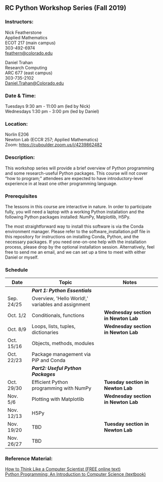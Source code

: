 ## RC Python Workshop Series (Fall 2019)

### Instructors:
Nick Featherstone  
Applied Mathematics  
ECOT 217  (main campus)  
303-492-6974  
feathern@colorado.edu  

Daniel Trahan  
Research Computing  
ARC 677  (east campus)  
303-735-2102  
Daniel.Trahan@Colorado.edu  

### Date & Time:
Tuesdays 9:30 am - 11:00 am  (led by Nick)  
Wednesdays 1:30 pm - 3:00 pm (led by Daniel)  

### Location:
Norlin E206  
Newton Lab (ECCR 257; Applied Mathematics)  
Zoom:  https://cuboulder.zoom.us/j/4239862482  

### Description:  
This workshop series will provide a brief overview of Python programming and some research-useful Python packages. This course will not cover “how to program;" attendees are expected to have introductory-level experience in at least one other programming language.  

### Prerequisites
The lessons in this course are interactive in nature.  In order to participate fully, you will need a laptop with a working Python installation and the following Python packages installed:  NumPy, Matplotlib, H5Py.  

The most straightforward way to install this software is via the Conda environment manager. Please refer to the software_installation.pdf file in this repository for instructions on installing Conda, Python, and the necessary packages.  If you need one-on-one help with the installation process, please drop by the optional installation session.  Alternatively, feel free to send me an email, and we can set up a time to meet with either Daniel or myself.  

### Schedule

Date       | Topic                                             | Notes 
-----------|---------------------------------------------------|----------------------
​          | **_Part 1: Python Essentials_**                   |​
Sep. 24/25 | Overview, 'Hello World!,' variables and assignment|  
Oct. 1/2   | Conditionals, functions                           |**Wednesday section in Newton Lab**  
Oct. 8/9   | Loops, lists, tuples, dictionaries                |**Wednesday section in Newton Lab**  
Oct. 15/16 | Objects, methods, modules                         |  
Oct. 22/23 | Package management via PiP and Conda              |  
​          | **_Part2: Useful Python Packages_**               |​
Oct. 29/30 | Efficient Python programming with NumPy           |**Tuesday section in Newton Lab**  
Nov. 5/6   | Plotting with Matplotlib                          |**Wednesday section in Newton Lab**  
Nov. 12/13 | H5Py                                              |
Nov. 19/20 | TBD                                               |**Tuesday section in Newton Lab**  
Nov. 26/27 | TBD                                               |


### Reference Material: 
[How to Think Like a Computer Scientist (FREE online text)](http://openbookproject.net/thinkcs/python/english3e/)  
[Python Programming: An Introduction to Computer Science (textbook)](http://mcsp.wartburg.edu/zelle/python/)  



